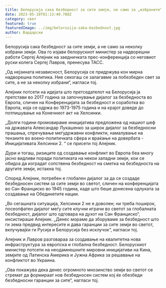 ```yaml
---
title: Белорусија сака безбедност за сите земји, не само за „избраните“
date: 2023-05-18T01:13:40.788Z
category: свет
featured: true
featuredImage: ../img/belorusija-saka-bezbednost.jpg
author: Вардарски
---
```

Белорусија сака безбедност за сите земји, а не само за неколку избрани земји. Ова го изјави белорускиот министер за надворешни работи Сергеј Алејник на заедничката прес-конференција со неговиот руски колега Сергеј Лавров, пренесува ТАСС.

„Од нејзината независност, Белорусија се придржува кон мирна надворешна политика. Ние секогаш се залагавме за побезбеден свет за сите, а не за неколку избрани“, нагласи тој.

Алејник потсети на идејата што претседателот на Белорусија ја претстави во 2017 година за започнување дијалог за безбедноста во Европа, сличен на Конференцијата за безбедност и соработка во Европа, која се одржа во 1973-1975 година и на крајот доведе до потпишување на Конечниот акт на Хелсинки.

„Долги години промовираме иницијатива предложена од нашиот шеф на државата Александар Лукашенко за широк дијалог за безбедносни прашања, спречување меѓудржавни конфликти, намалување на тензиите во воено-политичката сфера и враќање на довербата - Иницијативата Хелсинки 2. “ се присети тој Алејник.

Дури и тогаш, ризиците од создавање конфликт во Европа беа многу јасно видливи поради политиката на некои западни земји, кои се обидоа да изградат сопствена безбедност на сметка на безбедноста на другите земји, истакна тој.

Според Алејник, потребен е глобален дијалог за да се создаде безбедносен систем за сите земји во светот, сличен на конференцијата во Сан Франциско во 1945 година, каде што беше донесена одлуката за создавање на Обединетите нации.

„Во сегашната ситуација, Хелсинки 2 не е доволен; ни треба поширок, посеопфатен дијалог меѓу сите клучни играчи во светот за глобалната безбедност, дијалог што одговара на духот на Сан Франциско“, инсистираше Алејник. „Денес мораме да зборуваме за безбедност што ги зема предвид интересите и дава гаранции за сите земји во светот, вклучувајќи ги Русија и Белорусија без исклучок“, нагласи тој.

Алејник и Лавров разговараа за создавање на квалитетна нова инфраструктура за европска и глобална безбедност. Белорускиот министер потсети на неодамнешните мировни иницијативи на Кина, земјите од Латинска Америка и Јужна Африка за решавање на конфликтот во Украина.

„Ова покажува дека денес огромното мнозинство земји во светот се стремат да формираат нов безбедносен систем кој ќе обезбеди безбедносни гаранции за сите“, нагласи тој.
